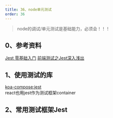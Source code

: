 ```yaml
---
title: 36、node单元测试
order: 36
---
```

> node的调试/单元测试是基础能力，必须会！！！
## 0、参考资料
[Jest 零基础入门](https://juejin.cn/post/7066792153027969032#heading-7)
[前端测试之Jest深入浅出](https://juejin.cn/post/6844904196244766728)  

## 1、使用测试的库
[koa-compose:jest](https://github.com/koajs/compose)  
react也用jest作为测试框架container
## 2、常用测试框架Jest
